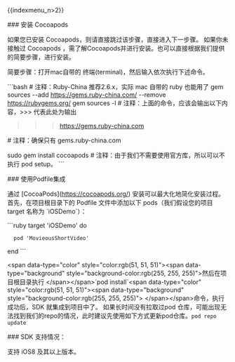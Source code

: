 {{indexmenu_n>2}}

\#\#\# 安装 Cocoapods

如果您已安装 Cocoapods，则请直接跳过该步骤，直接进入下一步骤。 如果你未接触过 Cocoapods
，需了解Cocoapods并进行安装。也可以直接根据我们提供的简要步骤，进行安装。

简要步骤：打开mac自带的 终端(terminal)，然后输入依次执行下述命令。

\`\`\`bash \# 注释：Ruby-China 推荐2.6.x，实际 mac 自带的 ruby 也能用了 gem sources
--add <https://gems.ruby-china.com/> --remove <https://rubygems.org/>
gem sources -l \# 注释：上面的命令，应该会输出以下内容，\>\>\> 代表此处为输出

> > > <https://gems.ruby-china.com>

\# 注释：确保只有 gems.ruby-china.com

sudo gem install cocoapods \# 注释：由于我们不需要使用官方库，所以可以不执行 pod setup。 \`\`\`

\#\#\# 使用Podfile集成

通过 \[CocoaPods\](<https://cocoapods.org/>) 安装可以最大化地简化安装过程。 首先，在项目根目录下的
Podfile 文件中添加以下 pods（我们假设您的项目 target 名称为 \`iOSDemo\`）：

\`\`\`ruby target 'iOSDemo' do

``` 
  pod 'MovieousShortVideo'
```

end \`\`\`

\<span data-type="color" style="color:rgb(51, 51, 51)"\>\<span
data-type="background" style="background-color:rgb(255, 255,
255)"\>然后在项目根目录执行 \</span\>\</span\>\`pod install\`\<span
data-type="color" style="color:rgb(51, 51, 51)"\>\<span
data-type="background" style="background-color:rgb(255, 255, 255)"\>
\</span\>\</span\>命令，执行成功后，SDK 就集成到项目中了。 如果长时间没有拉取过pod
仓库，可能出现无法找到我们的repo的情况，此时建议先使用如下方式更新pod仓库。`pod
repo update`

\#\#\# SDK 支持情况：

支持 iOS8 及其以上版本。
